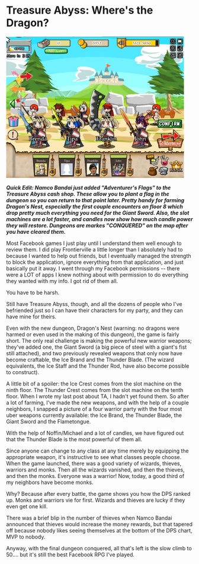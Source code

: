 # Treasure Abyss: Where's the Dragon?

[![](../uploads/2010/09/Fullscreen-capture-9142010-92709-PM-480x383.jpg "Four warriors with four swords")](../uploads/2010/09/Fullscreen-capture-9142010-92709-PM.jpg)

***Quick Edit: Namco Bandai just added "Adventurer's Flags" to the Treasure Abyss cash shop. These allow you to plant a flag in the dungeon so you can return to that point later. Pretty handy for farming Dragon's Nest, especially the first couple encounters on floor 8 which drop pretty much everything you need for the Giant Sword. Also, the slot machines are a lot faster, and candles now show how much candle power they will restore. Dungeons are markes "CONQUERED" on the map after you have cleared them.***

Most Facebook games I just play until I understand them well enough to review them. I did play Frontierville a little longer than I absolutely had to because I wanted to help out friends, but I eventually managed the strength to block the application, ignore everything from that application, and just basically put it away. I went through my Facebook permissions -- there were a LOT of apps I knew nothing about with permission to do everything they wanted with my info. I got rid of them all.

You have to be harsh.

Still have Treasure Abyss, though, and all the dozens of people who I've befriended just so I can have their characters for my party, and they can have mine for theirs. 

Even with the new dungeon, Dragon's Nest (warning: no dragons were harmed or even used in the making of this dungeon), the game is fairly short. The only real challenge is making the powerful new warrior weapons; they've added one, the Giant Sword (a big piece of steel with a giant's fist still attached), and two previously revealed weapons that only now have become craftable, the Ice Brand and the Thunder Blade. (The wizard equivalents, the Ice Staff and the Thunder Rod, have also become possible to construct).

A little bit of a spoiler: the Ice Crest comes from the slot machine on the ninth floor. The Thunder Crest comes from the slot machine on the tenth floor. When I wrote my last post about TA, I hadn't yet found them. So after a lot of farming, I've made the new weapons, and with the help of a couple neighbors, I snapped a picture of a four warrior party with the four most uber weapons currently available: the Ice Brand, the Thunder Blade, the Giant Sword and the Flametongue.

With the help of Noffin/Michael and a lot of candles, we have figured out that the Thunder Blade is the most powerful of them all.

Since anyone can change to any class at any time merely by equipping the appropriate weapon, it's instructive to see what classes people choose. When the game launched, there was a good variety of wizards, thieves, warriors and monks. Then all the wizards vanished, and then the thieves, and then the monks. Everyone was a warrior! Now, today, a good third of my neighbors have become monks.

Why? Because after every battle, the game shows you how the DPS ranked up. Monks and warriors vie for first. Wizards and thieves are lucky if they even get one kill. 

There was a brief blip in the number of thieves when Namco Bandai announced that thieves would increase the money rewards, but that tapered off because nobody likes seeing themselves at the bottom of the DPS chart, MVP to nobody.

Anyway, with the final dungeon conquered, all that's left is the slow climb to 50.... but it's still the best Facebook RPG I've played.

